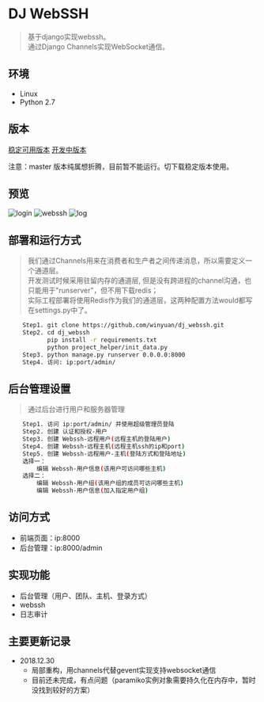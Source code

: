 # DJ WebSSH
> 基于django实现webssh。 </br>
> 通过Django Channels实现WebSocket通信。

## 环境
* Linux
* Python 2.7

## 版本
[稳定可用版本](https://github.com/winyuan/dj_webssh/tree/gevent)
[开发中版本](https://github.com/winyuan/dj_webssh/tree/master)

注意：master 版本纯属想折腾，目前暂不能运行。切下载稳定版本使用。

## 预览
![login](https://github.com/winyuan/dj_webssh/blob/master/static/img/login.png)
![webssh](https://github.com/winyuan/dj_webssh/blob/master/static/img/webssh.png)
![log](https://github.com/winyuan/dj_webssh/blob/master/static/img/log.png)

## 部署和运行方式
> 我们通过Channels用来在消费者和生产者之间传递消息，所以需要定义一个通道层。 </br>
> 开发测试时候采用驻留内存的通道层, 但是没有跨进程的channel沟通，也只能用于"runserver"，但不用下载redis； </br>
> 实际工程部署将使用Redis作为我们的通道层，这两种配置方法would都写在settings.py中了。

```bash
	Step1. git clone https://github.com/winyuan/dj_webssh.git
	Step2. cd dj_webssh
           pip install -r requirements.txt
           python project_helper/init_data.py
	Step3. python manage.py runserver 0.0.0.0:8000
	Step4. 访问: ip:port/admin/
```

## 后台管理设置
> 通过后台进行用户和服务器管理

```bash
	Step1. 访问 ip:port/admin/ 并使用超级管理员登陆
	Step2. 创建 认证和授权-用户
	Step3. 创建 Webssh-远程用户(远程主机的登陆用户)
	Step4. 创建 Webssh-远程主机(远程主机ssh的ip和port)
	Step5. 创建 Webssh-远程用户-主机(登陆方式和登陆地址)
	选择一：
		编辑 Webssh-用户信息(该用户可访问哪些主机)
	选择二：
		编辑 Webssh-用户组(该用户组的成员可访问哪些主机)
		编辑 Webssh-用户信息(加入指定用户组)
```

## 访问方式
* 前端页面：ip:8000
* 后台管理：ip:8000/admin

## 实现功能
* 后台管理（用户、团队、主机、登录方式）
* webssh
* 日志审计

## 主要更新记录
* 2018.12.30
  * 局部重构，用channels代替gevent实现支持websocket通信
  * 目前还未完成，有点问题（paramiko实例对象需要持久化在内存中，暂时没找到较好的方案）
